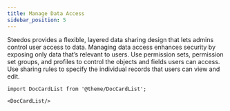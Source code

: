 ```yaml
---
title: Manage Data Access
sidebar_position: 5
---
```


Steedos provides a flexible, layered data sharing design that lets admins control user access to data. Managing data access enhances security by exposing only data that’s relevant to users. Use permission sets, permission set groups, and profiles to control the objects and fields users can access. Use sharing rules to specify the individual records that users can view and edit.



```mdx-code-block
import DocCardList from '@theme/DocCardList';

<DocCardList/>
```